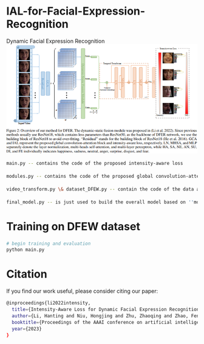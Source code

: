 # IAL-for-Facial-Expression-Recognition
Dynamic Facial Expression Recognition
![](./pipline.png)
```bash
main.py -- contains the code of the proposed intensity-aware loss

modules.py -- contains the code of the proposed global convolution-attention block

video_transform.py \& dataset_DFEW.py -- contain the code of the data augmentation and the dynamic sampling strategy used in our methods

final_model.py -- is just used to build the overall model based on ''modules.py''
```
# Training on DFEW dataset
```bash
# begin training and evaluation
python main.py
```

# Citation
If you find our work useful, please consider citing our paper:
```bash
@inproceedings{li2022intensity,
  title={Intensity-Aware Loss for Dynamic Facial Expression Recognition in the Wild},
  author={Li, Hanting and Niu, Hongjing and Zhu, Zhaoqing and Zhao, Feng},
  booktitle={Proceedings of the AAAI conference on artificial intelligence},
  year={2023}
}
```
